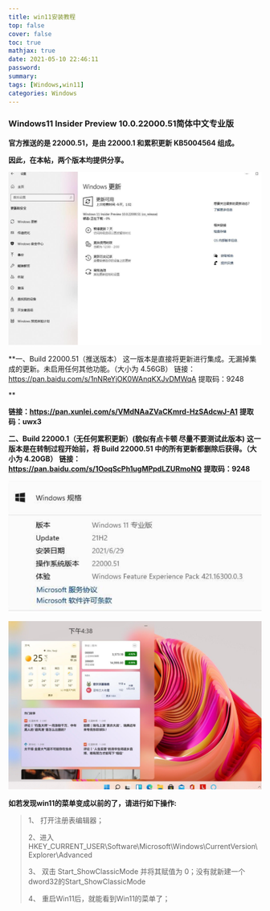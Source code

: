 ```yaml
---
title: win11安装教程
top: false
cover: false
toc: true
mathjax: true
date: 2021-05-10 22:46:11
password:
summary:
tags: [Windows,win11]
categories: Windows
---
```


### **Windows11 Insider Preview 10.0.22000.51简体中文专业版**

**官方推送的是 22000.51，是由 22000.1 和累积更新 KB5004564 组成。**

**因此，在本帖，两个版本均提供分享。**

![image-20210701135634715](https://raw.githubusercontent.com/leblog/img/main/huiyi/image-20210701135634715.png)

**一、Build 22000.51（推送版本）
这一版本是直接将更新进行集成。无漏掉集成的更新。未启用任何其他功能。（大小为 4.56GB）
链接：https://pan.baidu.com/s/1nNReYjOK0WAnqKXJvDMWqA
提取码：9248

**

**链接：https://pan.xunlei.com/s/VMdNAaZVaCKmrd-HzSAdcwJ-A1**
**提取码：uwx3**

**二、Build 22000.1（无任何累积更新）(貌似有点卡顿 尽量不要测试此版本)**
**这一版本是在转制过程开始前，将 Build 22000.51 中的所有更新都删除后获得。（大小为 4.20GB）**
**链接：https://pan.baidu.com/s/1OoqScPh1ugMPpdLZURmoNQ**
**提取码：9248**



![image-20210701135712019](https://raw.githubusercontent.com/leblog/img/main/huiyi/image-20210701135712019.png)

![image-20210701135723329](https://raw.githubusercontent.com/leblog/img/main/huiyi/image-20210701135723329.png)

**如若发现win11的菜单变成以前的了，请进行如下操作:**



> 1、 打开注册表编辑器；
>
> 2、进入HKEY_CURRENT_USER\Software\Microsoft\Windows\CurrentVersion\Explorer\Advanced
>
> 3、 双击 Start_ShowClassicMode 并将其赋值为 0；没有就新建一个dword32的Start_ShowClassicMode
>
> 4、 重启Win11后，就能看到Win11的菜单了；

